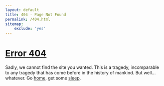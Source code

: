 ```yaml
---
layout: default
title: 404 - Page Not Found
permalink: /404.html
sitemap:
    exclude: 'yes'
---
```

# [Error 404](https://en.wikipedia.org/wiki/HTTP_404)
Sadly, we cannot find the site you wanted. This is a tragedy, incomparable to any tragedy that has come before in the history of mankind. But well... whatever. Go [home](/), get some [sleep](https://www.youtube.com/watch?v=7HvZwtfQ9dY).
